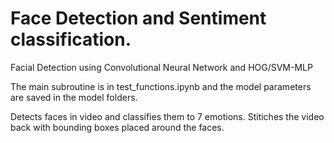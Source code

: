 # Face Detection and Sentiment classification.

Facial Detection using Convolutional Neural Network and HOG/SVM-MLP

The main subroutine is in test_functions.ipynb and the model parameters are saved in the model folders.

Detects faces in video and classifies them to 7 emotions. Stitiches the video back with bounding boxes placed around the faces.
